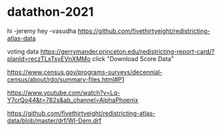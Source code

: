 ﻿# datathon-2021
hi
-jeremy
hey
-vasudha
https://github.com/fivethirtyeight/redistricting-atlas-data


voting data 
https://gerrymander.princeton.edu/redistricting-report-card/?planId=reczTLxTsyEVnXMMo
click "Download Score Data"

https://www.census.gov/programs-surveys/decennial-census/about/rdo/summary-files.html#P1

https://www.youtube.com/watch?v=Lq-Y7crQo44&t=782s&ab_channel=AlphaPhoenix

https://github.com/fivethirtyeight/redistricting-atlas-data/blob/master/drf/WI-Dem.drf
